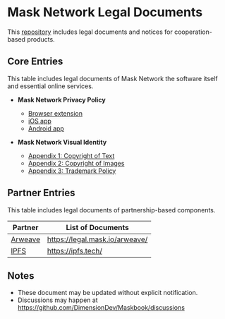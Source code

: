 # Mask Network Legal Documents

This [repository](https://github.com/DimensionDev/Maskbook-Legal) includes legal documents and notices for cooperation-based products.

## Core Entries

This table includes legal documents of Mask Network the software itself and essential online services.

- **Mask Network Privacy Policy**

  - [Browser extension](maskbook/privacy-policy-browser.md)
  - [iOS app](maskbook/privacy-policy-ios.md)
  - [Android app](maskbook/privacy-policy-android.md)

- **Mask Network Visual Identity**

  - [Appendix 1: Copyright of Text](https://dimensiondev.github.io/Maskbook-VI/#appendix-1-copyright-of-text)
  - [Appendix 2: Copyright of Images](https://dimensiondev.github.io/Maskbook-VI/#appendix-2-copyright-of-images)
  - [Appendix 3: Trademark Policy](https://dimensiondev.github.io/Maskbook-VI/#appendix-3-trademark-policy)

## Partner Entries

This table includes legal documents of partnership-based components.

| Partner                        | List of Documents                |
| ------------------------------ | -------------------------------- |
| [Arweave](https://arweave.org) | <https://legal.mask.io/arweave/> |
| [IPFS](https://ipfs.tech/)     | <https://ipfs.tech/>             |

## Notes

- These document may be updated without explicit notification.
- Discussions may happen at <https://github.com/DimensionDev/Maskbook/discussions>
